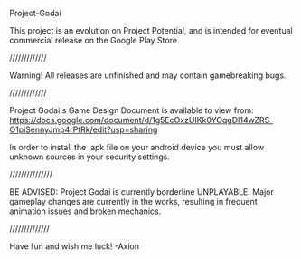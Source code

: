 Project-Godai

This project is an evolution on Project Potential, and is intended for eventual commercial release on the Google Play Store.

/////////////

Warning! All releases are unfinished and may contain gamebreaking bugs.

///////////// 

Project Godai's Game Design Document is available to view from: 
https://docs.google.com/document/d/1g5EcOxzUIKk0YOqqDI14wZRS-O1piSennyJmp4rPtRk/edit?usp=sharing

In order to install the .apk file on your android device you must allow unknown sources in your security settings.

///////////////

BE ADVISED: Project Godai is currently borderline UNPLAYABLE. Major gameplay changes are currently in the works, resulting in frequent animation issues and broken mechanics. 

//////////////

Have fun and wish me luck! -Axion





 

